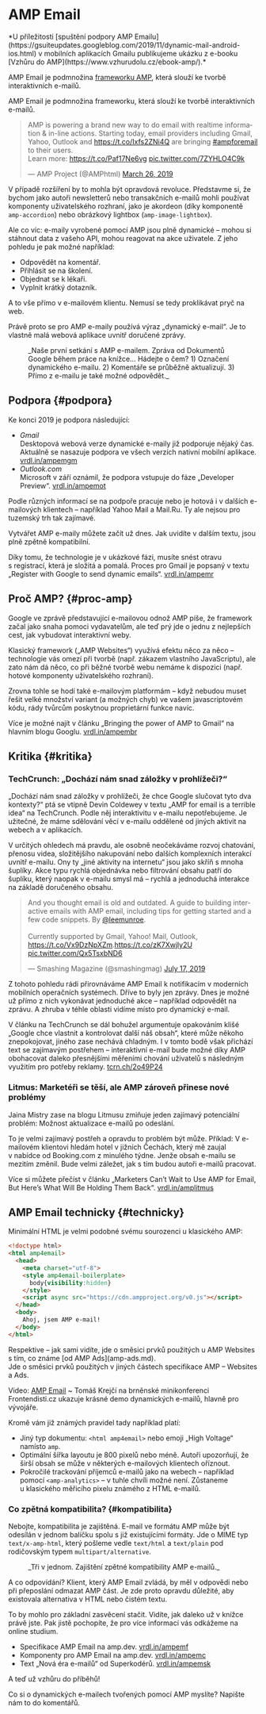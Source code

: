 # AMP Email

<div class="web-only" markdown="1">
*U příležitosti [spuštění podpory AMP Emailu](https://gsuiteupdates.googleblog.com/2019/11/dynamic-mail-android-ios.html) v mobilních aplikacích Gmailu publikujeme ukázku z e-booku [Vzhůru do AMP](https://www.vzhurudolu.cz/ebook-amp/).*

AMP Email je podmnožina [frameworku AMP](amp.md), která slouží ke tvorbě interaktivních e-mailů.
</div>

<div class="ebook-only" markdown="1">
AMP Email je podmnožina frameworku, která slouží ke tvorbě interaktivních e-mailů.
</div>

<div class="web-only" markdown="1">
<blockquote class="twitter-tweet"><p lang="en" dir="ltr">AMP is powering a brand new way to do email with realtime information &amp; in-line actions. Starting today, email providers including Gmail, Yahoo, Outlook and <a href="https://t.co/Ixfs2ZNi4Q">https://t.co/Ixfs2ZNi4Q</a> are bringing <a href="https://twitter.com/hashtag/ampforemail?src=hash&amp;ref_src=twsrc%5Etfw">#ampforemail</a> to their users.<br>Learn more: <a href="https://t.co/Paf17Ne6vg">https://t.co/Paf17Ne6vg</a> <a href="https://t.co/7ZYHLO4C9k">pic.twitter.com/7ZYHLO4C9k</a></p>&mdash; AMP Project (@AMPhtml) <a href="https://twitter.com/AMPhtml/status/1110578205034012678?ref_src=twsrc%5Etfw">March 26, 2019</a></blockquote>
<script async src="https://platform.twitter.com/widgets.js" charset="utf-8"></script>
</div>

V případě rozšíření by to mohla být opravdová revoluce. Představme si, že bychom jako autoři newsletterů nebo transakčních e-mailů mohli používat komponenty uživatelského rozhraní, jako je akordeon (díky komponentě `amp-accordion`) nebo obrázkový lightbox (`amp-image-lightbox`).

Ale co víc: e-maily vyrobené pomocí AMP jsou plně dynamické – mohou si stáhnout data z vašeho API, mohou reagovat na akce uživatele. Z jeho pohledu je pak možné například:

* Odpovědět na komentář.
* Přihlásit se na školení.
* Objednat se k lékaři.
* Vyplnit krátký dotazník.

A to vše přímo v e-mailovém klientu. Nemusí se tedy proklikávat pryč na web.

Právě proto se pro AMP e-maily používá výraz „dynamický e-mail“. Je to vlastně malá webová aplikace uvnitř doručené zprávy.

<figure>
<img src="../dist/images/original/vdamp/amp-email.png" alt="">
<figcaption markdown="1">
_Naše první setkání s AMP e-mailem. Zpráva od Dokumentů Google během práce na knížce… Hádejte o čem? 1) Označení dynamického e-mailu. 2) Komentáře se průběžně aktualizují. 3) Přímo z e-mailu je také možné odpovědět._
</figcaption>
</figure>

## Podpora {#podpora}

Ke konci 2019 je podpora následující:

- *Gmail*  
Desktopová webová verze dynamické e-maily již podporuje nějaký čas. Aktuálně se nasazuje podpora ve všech verzích nativní mobilní aplikace. [vrdl.in/ampemgm](https://gsuiteupdates.googleblog.com/2019/11/dynamic-mail-android-ios.html)
- *Outlook.com*  
Microsoft v září oznámil, že podpora vstupuje do fáze „Developer Preview“. [vrdl.in/ampemot](https://techcommunity.microsoft.com/t5/Outlook-Blog/Developer-preview-of-AMP-for-email-in-Outlook-com/ba-p/821020)

Podle různých informací se na podpoře pracuje nebo je hotová i v dalších e-mailových klientech – například Yahoo Mail a Mail.Ru. Ty ale nejsou pro tuzemský trh tak zajímavé.

<!-- AdSnippet -->

Vytvářet AMP e-maily můžete začít už dnes. Jak uvidíte v dalším textu, jsou plně zpětně kompatibilní.

Díky tomu, že technologie je v ukázkové fázi, musíte snést otravu s registrací, která je složitá a pomalá. Proces pro Gmail je popsaný v textu „Register with Google to send dynamic emails“. [vrdl.in/ampemr](https://developers.google.com/gmail/ampemail/register)

## Proč AMP? {#proc-amp}

Google ve zprávě představující e-mailovou odnož AMP píše, že framework začal jako snaha pomoci vydavatelům, ale teď prý jde o jednu z nejlepších cest, jak vybudovat interaktivní weby.

Klasický framework („AMP Websites“) využívá efektu něco za něco – technologie vás omezí při tvorbě (např. zákazem vlastního JavaScriptu), ale zato nám dá něco, co při běžné tvorbě webu nemáme k dispozici (např. hotové komponenty uživatelského rozhraní).

Zrovna tohle se hodí také e-mailovým platformám – když nebudou muset řešit velké množství variant (a možných chyb) ve vašem javascriptovém kódu, rády tvůrcům poskytnou proprietární funkce navíc.

Více je možné najít v článku „Bringing the power of AMP to Gmail“ na hlavním blogu Googlu. [vrdl.in/ampembr](https://www.blog.google/products/g-suite/bringing-power-amp-gmail/)

## Kritika {#kritika}

### TechCrunch: „Dochází nám snad záložky v prohlížeči?“

„Dochází nám snad záložky v prohlížeči, že chce Google slučovat tyto dva kontexty?“ ptá se vtipně Devin Coldewey v textu „AMP for email is a terrible idea“ na TechCrunch. Podle něj interaktivitu v e-mailu nepotřebujeme. Je užitečné, že máme sdělování věcí v e-mailu oddělené od jiných aktivit na webech a v aplikacích.

V určitých ohledech má pravdu, ale osobně neočekáváme rozvoj chatování, přenosu videa, složitějšího nakupování nebo dalších komplexních interakcí uvnitř e-mailu. Ony ty „jiné aktivity na internetu“ jsou jako skříň s mnoha šuplíky. Akce typu rychlá objednávka nebo filtrování obsahu patří do šuplíku, který naopak v e-mailu smysl má – rychlá a jednoduchá interakce na základě doručeného obsahu.

<div class="web-only" markdown="1">
<blockquote class="twitter-tweet"><p lang="en" dir="ltr">And you thought email is old and outdated. A guide to building interactive emails with AMP email, including tips for getting started and a few code snippets. By <a href="https://twitter.com/leemunroe?ref_src=twsrc%5Etfw">@leemunroe</a>.<br><br>Currently supported by Gmail, Yahoo! Mail, Outlook, <a href="https://t.co/Vx9DzNpXZm">https://t.co/Vx9DzNpXZm</a>.<a href="https://t.co/zK7Xwjly2U">https://t.co/zK7Xwjly2U</a> <a href="https://t.co/Qx5TsxbND6">pic.twitter.com/Qx5TsxbND6</a></p>&mdash; Smashing Magazine (@smashingmag) <a href="https://twitter.com/smashingmag/status/1151584409616826369?ref_src=twsrc%5Etfw">July 17, 2019</a></blockquote>
<script async src="https://platform.twitter.com/widgets.js" charset="utf-8"></script>
</div>

Z tohoto pohledu rádi přirovnáváme AMP Email k notifikacím v moderních mobilních operačních systémech. Dříve to byly jen zprávy. Dnes je možné už přímo z nich vykonávat jednoduché akce – například odpovědět na zprávu. A zhruba v téhle oblasti vidíme místo pro dynamický e-mail.  

V článku na TechCrunch se dál bohužel argumentuje opakováním klišé „Google chce vlastnit a kontrolovat další náš obsah“, které může někoho znepokojovat, jiného zase nechává chladným. I v tomto bodě však přichází text se zajímavým postřehem – interaktivní e-mail bude možné díky AMP obohacovat daleko přesnějšími měřeními chování uživatelů s následným využitím pro potřeby reklamy. [tcrn.ch/2o49P24](https://techcrunch.com/2018/02/13/amp-for-email-is-a-terrible-idea/)

### Litmus: Marketéři se těší, ale AMP zároveň přinese nové problémy

Jaina Mistry zase na blogu Litmusu zmiňuje jeden zajímavý potenciální problém: Možnost aktualizace e-mailů po odeslání.

<!-- AdSnippet -->

To je velmi zajímavý postřeh a opravdu to problém být může. Příklad: V e-mailovém klientovi hledám hotel v jižních Čechách, který mě zaujal v nabídce od Booking.com z minulého týdne. Jenže obsah e-mailu se mezitím změnil. Bude velmi záležet, jak s tím budou autoři e-mailů pracovat.

Více si můžete přečíst v článku „Marketers Can’t Wait to Use AMP for Email, But Here’s What Will Be Holding Them Back“. [vrdl.in/amplitmus](https://litmus.com/blog/marketers-cant-wait-to-use-amp-for-email-but-heres-what-will-be-holding-them-back)

## AMP Email technicky {#technicky}

Minimální HTML je velmi podobné svému sourozenci u klasického AMP:

```html
<!doctype html>
<html amp4email>
  <head>
    <meta charset="utf-8">
    <style amp4email-boilerplate>
      body{visibility:hidden}
    </style>
    <script async src="https://cdn.ampproject.org/v0.js"></script>
  </head>
  <body>
    Ahoj, jsem AMP e-mail!
  </body>
</html>
```

<div class="ebook-only" markdown="1">
Respektive – jak sami vidíte, jde o směsici prvků použitých u AMP Websites s tím, co známe [od AMP Ads](amp-ads.md).
</div>

<div class="web-only" markdown="1">
Jde o směsici prvků použitých v jiných částech specifikace AMP – Websites a Ads.
</div>

<p class="video">
Video: <a href="https://www.youtube.com/watch?v=un9625xfRYg">AMP Email</a> ~ Tomáš Krejčí na brněnské minikonferenci Frontendisti.cz ukazuje krásné demo dynamických e-mailů, hlavně pro vývojáře.
</p>

Kromě vám již známých pravidel tady například platí:

* Jiný typ dokumentu: `<html amp4email>` nebo emoji „High Voltage“ namísto `amp`.
* Optimální šířka layoutu je 800 pixelů nebo méně. Autoři upozorňují, že širší obsah se může v některých e-mailových klientech oříznout.
* Pokročilé trackování příjemců e-mailů jako na webech – například pomocí `<amp-analytics>` – v tuhle chvíli možné není. Zůstaneme u klasického měřicího pixelu známého z HTML e-mailů.

### Co zpětná kompatibilita? {#kompatibilita}

Nebojte, kompatibilita je zajištěná. E-mail ve formátu AMP může být odesílán v jednom balíčku spolu s již existujícími formáty. Jde o MIME typ `text/x-amp-html`, který pošleme vedle `text/html` a `text/plain` pod rodičovským typem `multipart/alternative`.

<figure>
<img src="../dist/images/original/vdamp/amp-email-schema.png" alt="">
<figcaption markdown="1">
_Tři v jednom. Zajištění zpětné kompatibility AMP e-mailů._
</figcaption>
</figure>

A co odpovídání? Klient, který AMP Email zvládá, by měl v odpovědi nebo při přeposlání odmazat AMP část. Je zde proto opravdu důležité, aby existovala alternativa v HTML nebo čistém textu.

<div class="ebook-only" markdown="1">

To by mohlo pro základní zasvěcení stačit. Vidíte, jak daleko už v knížce právě jste. Pak jistě pochopíte, že pro více informací vás odkážeme na online studium.

* Specifikace AMP Email na amp.dev. [vrdl.in/ampemf](https://amp.dev/documentation/guides-and-tutorials/learn/amp-email-format)
* Komponenty pro AMP Email na amp.dev. [vrdl.in/ampemc](https://amp.dev/documentation/components/?format=email)
* Text „Nová éra e-mailů“ od Superkodérů. [vrdl.in/ampemsk](https://medium.com/superkoders/amp-email-19c85071773b)

A teď už vzhůru do příběhů!

</div>

<div class="web-only" markdown="1">

Co si o dynamických e-mailech tvořených pomocí AMP myslíte? Napište nám to do komentářů.

</div>

<!-- AdSnippet -->
